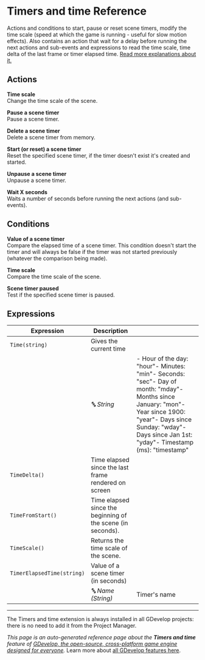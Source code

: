 # Timers and time Reference

Actions and conditions to start, pause or reset scene timers, modify the time scale (speed at which the game is running - useful for slow motion effects). Also contains an action that wait for a delay before running the next actions and sub-events and expressions to read the time scale, time delta of the last frame or timer elapsed time. [Read more explanations about it.](/gdevelop5/all-features/timers-and-time)

## Actions

**Time scale**  
Change the time scale of the scene.

**Pause a scene timer**  
Pause a scene timer.

**Delete a scene timer**  
Delete a scene timer from memory.

**Start (or reset) a scene timer**  
Reset the specified scene timer, if the timer doesn't exist it's created and started.

**Unpause a scene timer**  
Unpause a scene timer.

**Wait X seconds**  
Waits a number of seconds before running the next actions (and sub-events).

## Conditions

**Value of a scene timer**  
Compare the elapsed time of a scene timer. This condition doesn't start the timer and will always be false if the timer was not started previously (whatever the comparison being made).

**Time scale**  
Compare the time scale of the scene.

**Scene timer paused**  
Test if the specified scene timer is paused.

## Expressions

| Expression | Description |  |
|-----|-----|-----|
| `Time(string)` | Gives the current time ||
| | _🔤 String_ | - Hour of the day: "hour"- Minutes: "min"- Seconds: "sec"- Day of month: "mday"- Months since January: "mon"- Year since 1900: "year"- Days since Sunday: "wday"- Days since Jan 1st: "yday"- Timestamp (ms): "timestamp" |
| `TimeDelta()` | Time elapsed since the last frame rendered on screen ||
| `TimeFromStart()` | Time elapsed since the beginning of the scene (in seconds). ||
| `TimeScale()` | Returns the time scale of the scene. ||
| `TimerElapsedTime(string)` | Value of a scene timer (in seconds) ||
| | _🔤 Name (String)_ | Timer's name |



---

The Timers and time extension is always installed in all GDevelop projects: there is no need to add it from the Project Manager.

*This page is an auto-generated reference page about the **Timers and time** feature of [GDevelop, the open-source, cross-platform game engine designed for everyone](https://gdevelop.io/).* Learn more about [all GDevelop features here](/gdevelop5/all-features).